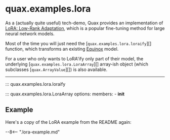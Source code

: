 # quax.examples.lora

As a (actually quite useful) tech-demo, Quax provides an implementation of [LoRA: Low-Rank Adaptation](https://arxiv.org/abs/2106.09685), which is a popular fine-tuning method for large neural network models.

Most of the time you will just need the [`quax.examples.lora.loraify`][] function, which transforms an existing [Equinox](https://github.com/patrick-kidger/equinox) model.

For a user who only wants to LoRA'ify only part of their model, the underlying [`quax.examples.lora.LoraArray`][] array-ish object (which subclasses [`quax.ArrayValue`][]) is also available.

---

::: quax.examples.lora.loraify

::: quax.examples.lora.LoraArray
    options:
        members:
            - __init__

## Example

Here's a copy of the LoRA example from the README again:

--8<-- ".lora-example.md"
